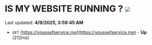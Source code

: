 # IS MY WEBSITE RUNNING ? [![](https://img.shields.io/static/v1?label=Sponsor&message=%E2%9D%A4&logo=GitHub&color=%23fe8e86)](https://github.com/sponsors/Youssef-Lehmam)

Last updated: **4/9/2025, 3:59:45 AM**

- `GET` [https://youssefservice.me](https://youssefservice.me) - **Up** (212ms)
